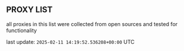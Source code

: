 ## PROXY LIST

all proxies in this list were collected from open sources and tested for functionality

last update: `2025-02-11 14:19:52.536208+00:00` UTC